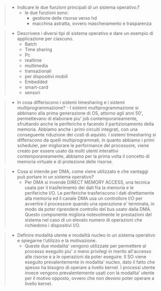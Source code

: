 > - Indicare le due funzioni principali di un sistema operativo.?
>	- le due funzioni sono:
>		- gestione delle risorse verso hd
>		- macchina astratta, ovvero mascheramento e trasparenza

>- Descrivere i diversi tipi di sistema operativo e dare un esempio di applicazione per ciascuno.
>	- Batch
>	- Time sharing
>	- Pc
>	- realtime
>	- multimedia
>	- transazionali
>	- per dispositivi mobili
>	- Embedded
>	- smart-card
>	- sensori

> - In cosa differiscono i sistemi timesharing e i sistemi multiprogrammazione?
> 		- I sistemi multiprogrammazione si abbinano alla prima generazione di OS, attorno agli anni 50', permettevano di elaborare piu' job contemporaneamente, sfruttando anche le periferiche e facendo il partizionamento della memoria. Abbiamo anche i primi circuiti integrati, con una conseguente riduzione dei costi di aquisto. I sistemi timesharing si differiscono da quelli multiprogrammati, in quanto abbiamo i primi scheduler, per migliorare le performance del processore, viene creato per essere usato da molti utenti interattivi contemporaneamente, abbiamo per la prima volta il concetto di memoria virtuale e di protezione delle risorse.

>- Cosa si intende per DMA, come viene utilizzato e che vantaggi può portare in un sistema operativo?
>	- Per DMA si invende DIRECT MEMORY ACCESS, una tecnica usata per il trasferimento dei dati fra la memoria e le periferiche I/O. Le periferiche trasferiscono i dati direttamente alla memoria ed il canale DMA usa un controllore I/O per avvertire il processore quando una operazione e' terminata, in modo da poter riprendere controllo del bus usato dalla DMA. Questo componente migliora notevolmente le prestazioni del sistema nel caso di un elevato numero di operazioni che richiedono i dispositivi I/O.

>- Definire modalità utente e modalità nucleo in un sistema operativo e spiegarne l’utilizzo e la motivazione.
>	- Queste due modalita' vengono utilizzate per permettere al processo eseguito piu' o meno privilegi in merito all'accesso alle risorse e a le operazioni da poter eseguire. Il SO viene eseguito prevalentemente in modalita' nucleo, dato il fatto che spesso ha bisogno di operare a livello kernel. I processi utente invece vengono prevalentemente usati con la modalita' utente per il motivo opposto, ovvero che non devono poter operare a livello kernel.